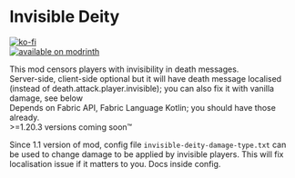 # Invisible Deity
[![ko-fi](https://ko-fi.com/img/githubbutton_sm.svg)](https://ko-fi.com/L3L1MCIUH)  
[![available on modrinth](https://img.shields.io/badge/available_on-modrinth-brightgreen)](https://modrinth.com/mod/invisible-deity)

This mod censors players with invisibility in death messages.  
Server-side, client-side optional but it will have death message localised (instead of death.attack.player.invisible); you can also fix it with vanilla damage, see below  
Depends on Fabric API, Fabric Language Kotlin; you should have those already.  
\>=1.20.3 versions coming soon™

Since 1.1 version of mod, config file `invisible-deity-damage-type.txt` can be used to change damage to be applied by invisible players. This will fix localisation issue if it matters to you. Docs inside config.